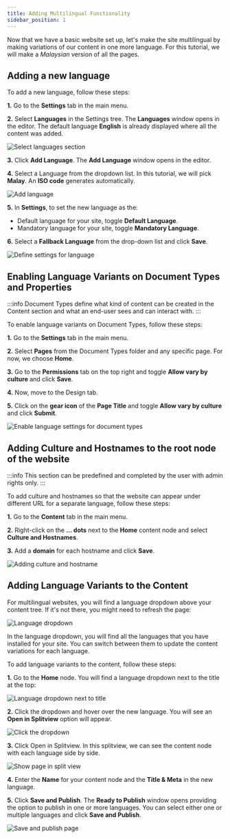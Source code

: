 ```yaml
---
title: Adding Multilingual Functionality
sidebar_position: 1
---
```


Now that we have a basic website set up, let's make the site multilingual by making variations of our content in one more language. For this tutorial, we will make a *Malaysian* version of all the pages.

## Adding a new language

To add a new language, follow these steps:

**1.** Go to the **Settings** tab in the main menu.

**2.** Select **Languages** in the Settings tree. The **Languages** window opens in the editor. The default language **English** is already displayed where all the content was added.

![Select languages section](./select-language-section.jpg)

**3.** Click **Add Language**. The **Add Language** window opens in the editor.

**4.** Select a Language from the dropdown list. In this tutorial, we will pick **Malay**. An **ISO code** generates automatically.

![Add language](./add-language.jpg)

**5.** In **Settings**, to set the new language as the:

- Default language for your site, toggle **Default Language**.
- Mandatory language for your site, toggle **Mandatory Language**.

**6.** Select a **Fallback Language** from the drop-down list and click **Save**.

![Define settings for language](./define-settings-for-language.jpg)

## Enabling Language Variants on Document Types and Properties

:::info
Document Types define what kind of content can be created in the Content section and what an end-user sees and can interact with.
:::

To enable language variants on Document Types, follow these steps:

**1.** Go to the **Settings** tab in the main menu.

**2.** Select **Pages** from the Document Types folder and any specific page. For now, we choose **Home**.

**3.** Go to the **Permissions** tab on the top right and toggle **Allow vary by culture** and click **Save**.

**4.** Now, move to the Design tab.

**5.** Click on the **gear icon** of the **Page Title** and toggle **Allow vary by culture** and click **Submit**.

![Enable language settings for document types](./enable-language-settings-for-document-types.jpg)

## Adding Culture and Hostnames to the root node of the website

:::info
This section can be predefined and completed by the user with admin rights only.
:::

To add culture and hostnames so that the website can appear under different URL for a separate language, follow these steps:

**1.** Go to the **Content** tab in the main menu.

**2.** Right-click on the **... dots** next to the **Home** content node and select **Culture and Hostnames**.

**3.** Add a **domain** for each hostname and click **Save**.

![Adding culture and hostname](./adding-culture-and-hostnames.jpg)

## Adding Language Variants to the Content

For multilingual websites, you will find a language dropdown above your content tree. If it's not there, you might need to refresh the page:

![Language dropdown](./language-dropdown.png)

In the language dropdown, you will find all the languages that you have installed for your site. You can switch between them to update the content variations for each language.

To add language variants to the content, follow these steps:

**1.** Go to the **Home** node. You will find a language dropdown next to the title at the top:

![Language dropdown next to title](./language-dropdown-next-to-title.jpg)

**2.** Click the dropdown and hover over the new language. You will see an **Open in Splitview** option will appear.

![Click the dropdown](./click-dropdown.jpg)

**3.** Click Open in Splitview. In this splitview, we can see the content node with each language side by side.

![Show page in split view](./show-page-in-split-view.jpg)

**4.** Enter the **Name** for your content node and the **Title & Meta** in the new language.

**5.** Click **Save and Publish**. The **Ready to Publish** window opens providing the option to publish in one or more languages. You can select either one or multiple languages and click **Save and Publish**.   

![Save and publish page](./save-and-publish-page.jpg)